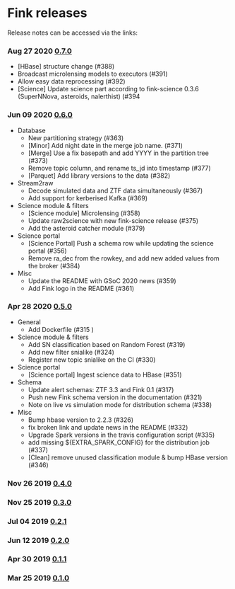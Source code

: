 # Fink releases

Release notes can be accessed via the links:

### Aug 27 2020 [0.7.0](https://github.com/astrolabsoftware/fink-broker/releases/tag/0.7.0)
- [HBase] structure change (#388)
- Broadcast microlensing models to executors (#391)
- Allow easy data reprocessing (#392)
- [Science] Update science part according to fink-science 0.3.6 (SuperNNova, asteroids, nalerthist) (#394
### Jun 09 2020 [0.6.0](https://github.com/astrolabsoftware/fink-broker/releases/tag/0.6.0)
- Database
  - New partitioning strategy (#363)
  - [Minor] Add night date in the merge job name. (#371)
  - [Merge] Use a fix basepath and add YYYY in the partition tree (#373)
  - Remove topic column, and rename ts_jd into timestamp (#377)
  - [Parquet] Add library versions to the data (#382)
- Stream2raw
  - Decode simulated data and ZTF data simultaneously (#367)
  - Add support for kerberised Kafka (#369)
- Science module & filters
  - [Science module] Microlensing (#358)
  - Update raw2science with new fink-science release (#375)
  - Add the asteroid catcher module (#379)
- Science portal
  - [Science Portal] Push a schema row while updating the science portal  (#356)
  - Remove ra_dec from the rowkey, and add new added values from the broker (#384)
- Misc
  - Update the README with GSoC 2020 news (#359)
  - Add Fink logo in the README  (#361)
### Apr 28 2020 [0.5.0](https://github.com/astrolabsoftware/fink-broker/releases/tag/0.5.0)
- General
  - Add Dockerfile (#315 )
- Science module & filters
  - Add SN classification based on Random Forest (#319)
  - Add new filter snialike (#324)
  - Register new topic snialike on the CI (#330)
- Science portal
  - [Science portal] Ingest science data to HBase (#351)
- Schema
  - Update alert schemas: ZTF 3.3 and Fink 0.1 (#317)
  - Push new Fink schema version in the documentation (#321)
  - Note on live vs simulation mode for distribution schema (#338)
- Misc
  - Bump hbase version to 2.2.3 (#326)
  - fix broken link and update news in the README (#332)
  - Upgrade Spark versions in the travis configuration script (#335)
  - add missing ${EXTRA_SPARK_CONFIG} for the distribution job  (#337)
  - [Clean] remove unused classification module & bump HBase version (#346)
### Nov 26 2019 [0.4.0](https://github.com/astrolabsoftware/fink-broker/releases/tag/0.4.0)
### Nov 25 2019 [0.3.0](https://github.com/astrolabsoftware/fink-broker/releases/tag/0.3.0)
### Jul 04 2019 [0.2.1](https://github.com/astrolabsoftware/fink-broker/releases/tag/0.2.1)
### Jun 12 2019 [0.2.0](https://github.com/astrolabsoftware/fink-broker/releases/tag/0.2.0)
### Apr 30 2019 [0.1.1](https://github.com/astrolabsoftware/fink-broker/releases/tag/0.1.1)
### Mar 25 2019 [0.1.0](https://github.com/astrolabsoftware/fink-broker/releases/tag/0.1.0)
